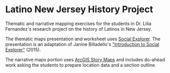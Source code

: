 # Latino New Jersey History Project

Thematic and narrative mapping exercises for the students in Dr. Lilia Fernandez's research project on the history of Latinos in New Jersey. 

The thematic maps presentation and worksheet uses [Social Explorer](https://www.socialexplorer.com). The presentation is an adaptation of Janine Billadello's ["Introduction to Social Explorer"](http://faculty.baruch.cuny.edu/geoportal/resources/census/social_explorer.pdf) (2015). 

The narrative maps portion uses [ArcGIS Story Maps](https://storymaps.arcgis.com/) and includes do-ahead work asking the students to prepare location data and a section outline.
